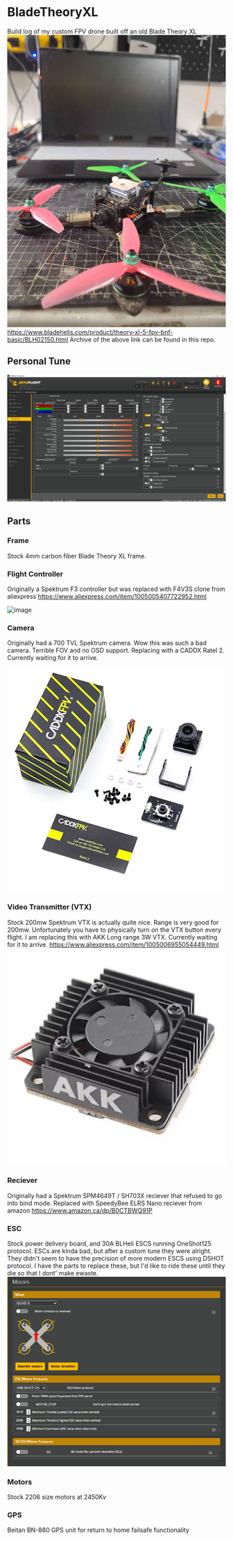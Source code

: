 # BladeTheoryXL
Build log of my custom FPV drone built off an old Blade Theory XL
![image](20240919_092109.jpg)
https://www.bladehelis.com/product/theory-xl-5-fpv-bnf-basic/BLH02150.html
Archive of the above link can be found in this repo. 
## Personal Tune
![image](pid_tune_blade_theory.png)
## Parts

### Frame
Stock 4mm carbon fiber Blade Theory XL frame.

### Flight Controller
Originally a Spektrum F3 controller but was replaced with F4V3S clone from aliexpress
https://www.aliexpress.com/item/1005005407722952.html

![image](https://github.com/user-attachments/assets/6ab83be9-616e-4df2-8b6b-f217b34a00dc)

### Camera
Originally had a 700 TVL Spektrum camera. Wow this was such a bad camera. Terrible FOV and no OSD support.
Replacing with a CADDX Ratel 2. Currently waiting for it to arrive.


![image](caddx_ratel_camera.png)

### Video Transmitter (VTX) 
Stock 200mw Spektrum VTX is actually quite nice. Range is very good for 200mw. Unfortunately you have to physically turn on the VTX button every flight. 
I am replacing this with AKK Long range 3W VTX. Currently waiting for it to arrive.
https://www.aliexpress.com/item/1005006955054449.html

![image](akk_vtx.png)

### Reciever
Originally had a Spektrum SPM4649T / SH703X reciever that refused to go into bind mode.
Replaced with SpeedyBee ELRS Nano reciever from amazon
https://www.amazon.ca/dp/B0CTBWQ91P

### ESC
Stock power delivery board, and 30A BLHeli ESCS running OneShot125 protocol.
ESCs are kinda bad, but after a custom tune they were alright. They didn't seem to have the precision of more modern ESCS using DSHOT protocol. 
I have the parts to replace these, but I'd like to ride these until they die so that I dont' make ewaste.
![image](motor_settings_blade_theory.png)

### Motors
Stock 2206 size motors at 2450Kv

### GPS
Beitan BN-880 GPS unit for return to home failsafe functionality
